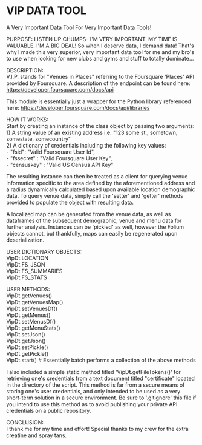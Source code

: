 # VIP DATA TOOL

A Very Important Data Tool For Very Important Data Tools!

PURPOSE:
LISTEN UP CHUMPS- I'M VERY IMPORTANT. MY TIME IS VALUABLE. I'M A BIG DEAL! So when I deserve data, I demand data! That's why I made this very superior, very important data tool for me and my bro's to use when looking for new clubs and gyms and stuff to totally dominate...  
  
DESCRIPTION:  
V.I.P. stands for "Venues in Places" referring to the Foursquare 'Places' API provided by Foursquare. A description of the endpoint can be found here: <https://developer.foursquare.com/docs/api>  
  
This module is essentially just a wrapper for the Python library referenced here: <https://developer.foursquare.com/docs/api/libraries>  
  
HOW IT WORKS:  
Start by creating an instance of the class object by passing two arguments:  
    1) A string value of an existing address i.e. "123 some st., sometown, somestate, somecountry"  
    2) A dictionary of credentials including the following key values:  
    - "fsid": "Valid Foursquare User Id",  
    - "fssecret" : "Valid Foursquare User Key",  
    - "censuskey" : "Valid US Census API Key"  

The resulting instance can then be treated as a client for querying venue information specific to the area defined by the aforementioned address and a radius dynamically calculated based upon available location demographic data. To query venue data, simply call the 'setter' and 'getter' methods provided to populate the object with resulting data. 

A localized map can be generated from the venue data, as well as dataframes of the subsequent demographic, venue and menu data for further analysis. Instances can be 'pickled' as well, however the Folium objects cannot, but thankfully, maps can easily be regenerated upon deserialization.

USER DICTIONARY OBJECTS:  
VipDt.LOCATION  
VipDt.FS_JSON  
VipDt.FS_SUMMARIES   
VipDt.FS_STATS  
  
USER METHODS:  
VipDt.getVenues()  
VipDt.getVenuesMap()  
VipDt.setVenuesDf()  
VipDt.getMenus()  
VipDt.setMenusDf()  
VipDt.getMenuStats()  
VipDt.setJson()  
VipDt.getJson()  
VipDt.setPickle()  
VipDt.getPickle()  
VipDt.start() # Essentially batch performs a collection of the above methods  
  
I also included a simple static method titled 'VipDt.getFileTokens()' for retrieving one's credentials from a text document titled "certificate" located in the directory of the script. This method is far from a secure means of storing one's user credentials, and only intended to be used as a very short-term solution in a secure environment. Be sure to '.gitignore' this file if you intend to use this method as to avoid publishing your private API credentials on a public repository.
  
CONCLUSION:   
I thank me for my time and effort! Special thanks to my crew for the extra creatine and spray tans.
